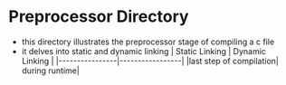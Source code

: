 # Preprocessor Directory

- this directory illustrates the preprocessor stage of compiling a c file
- it delves into static and dynamic linking
| Static Linking | Dynamic Linking |
|----------------|-----------------|
|last step of compilation| during runtime|
